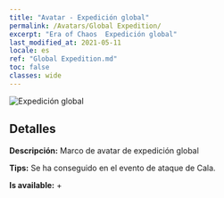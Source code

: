 ```yaml
---
title: "Avatar - Expedición global"
permalink: /Avatars/Global Expedition/
excerpt: "Era of Chaos  Expedición global"
last_modified_at: 2021-05-11
locale: es
ref: "Global Expedition.md"
toc: false
classes: wide
---
```

 ![Expedición global](/images/a/avatarFrame_201.png)

## Detalles

 **Descripción:** Marco de avatar de expedición global 

 **Tips:** Se ha conseguido en el evento de ataque de Cala. 

 **Is available:**  + 

